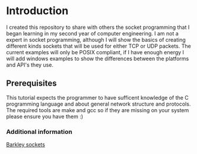 # Introduction
I created this repository to share with others the socket programming that I began learning in my second year of computer engineering. I am not a expert in socket programming, although I will show the basics of creating different kinds sockets that will be used for either TCP or UDP packets. The current examples will only be POSIX compliant, if I have enough energy I will add windows examples to show the differences between the platforms and API's they use.

## Prerequisites
This tutorial expects the programmer to have sufficent knowledge of the C programming language and about general network structure and protocols. The required tools are make and gcc so if they are missing on your system please ensure you have them :)

### Additional information
[Barkley sockets](https://en.wikipedia.org/wiki/Berkeley_sockets)
